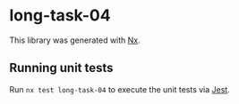 # long-task-04

This library was generated with [Nx](https://nx.dev).

## Running unit tests

Run `nx test long-task-04` to execute the unit tests via [Jest](https://jestjs.io).
